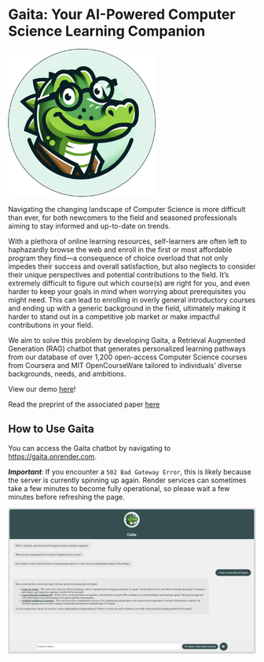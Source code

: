 # Gaita: Your AI-Powered Computer Science Learning Companion
<img src="https://github.com/Lois-Wong/gaita/blob/6be491fd93bd48d0b2db109c0001a381fdb976a8/static/gaita_logo.png" alt="gaita_logo" width="300"/>

Navigating the changing landscape of Computer Science is more difficult than ever, for both newcomers to the field and seasoned professionals aiming to stay informed and up-to-date on trends. 

With a plethora of online learning resources, self-learners are often left to haphazardly browse the web and enroll in the first or most affordable program they find—a consequence of choice overload that not only impedes their success and overall satisfaction, but also neglects to consider their unique perspectives and potential contributions to the field. It’s extremely difficult to figure out which course(s) are right for you, and even harder to keep your goals in mind when worrying about prerequisites you might need. This can lead to enrolling in overly general introductory courses and ending up with a generic background in the field, ultimately making it harder to stand out in a competitive job market or make impactful contributions in your field. 

We aim to solve this problem by developing Gaita, a Retrieval Augmented Generation (RAG) chatbot that generates personalized learning pathways from our database of over 1,200 open-access Computer Science courses from Coursera and MIT OpenCourseWare tailored to individuals’ diverse backgrounds, needs, and ambitions. 

View our demo [here](https://www.youtube.com/watch?v=w2K40FYflj8)! 


Read the preprint of the associated paper [here](https://lnkd.in/eDBZadGz)

## How to Use Gaita 

You can access the Gaita chatbot by navigating to https://gaita.onrender.com.

**_Important_**: If you encounter a ```502 Bad Gateway Error```, this is likely because the server is currently spinning up again. Render services can sometimes take a few minutes to become fully operational, so please wait a few minutes before refreshing the page.

<img src="https://github.com/Lois-Wong/gaita/blob/main/static/example-interaction.png" alt="example-interaction" width="600"/>

